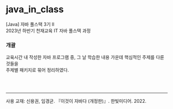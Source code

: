 # java_in_class
<p>[Java] 자바 풀스택 3기 Ⅱ <br>
  2023년 하반기 천재교육 IT 자바 풀스택 과정
</p>
<p>
  <h3>개괄</h3>
  교육시간 내 작성한 자바 프로그램 중, 그 날 학습한 내용 가운데 핵심적인 주제를 다룬 것들을<br>
  주제별 패키지로 묶어 정리하였다.
</p>
<br>
<br>
<hr size="1">
<p>
  사용 교재: 신용권, 임경균. 『이것이 자바다 (개정판)』. 한빛미디어. 2022. 
</p>
